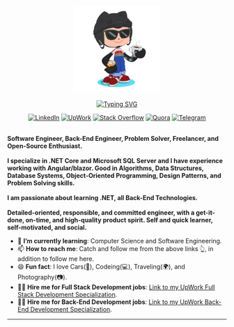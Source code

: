 <div>
    <div align=center>
        <img src="https://raw.githubusercontent.com/AhmedFathyDev/AhmedFathyDev/main/GitHub.png" alt="GitHub Octocat Drinking a Cup of Coffee" height="200">
    </div>
    <div align=center>
   
<a href="https://git.io/typing-svg"><img src="https://readme-typing-svg.herokuapp.com?font=Fira+Code&pause=1000&width=435&lines=Hi+there+I'm+Muhammad+Arsalan+%F0%9F%91%8B+;Microsoft+Dotnet+Developer;Founder+%26+CEO+at+Cubicus+Sol;Backend+Engineer" alt="Typing SVG" /></a> </div>
    <div align=center>
        <a href="#"><img src="https://img.shields.io/badge/Linkedin-0077b5?style=flat&logo=linkedin" alt="LinkedIn" /></a>
        <a href="#"><img src="https://img.shields.io/badge/Upwork-494949?style=flat&logo=upwork" alt="UpWork" /></a>
        <a href="#"><img src="https://img.shields.io/badge/Stack Overflow-f48024?style=flat&logo=stackoverflow&logoColor=white" alt="Stack Overflow" /></a>
        <a href="#"><img src="https://img.shields.io/badge/Quora-B92B27?style=flat&logo=quora" alt="Quora" /></a>
        <a href="#"><img src="https://img.shields.io/badge/Telegram-0088cc?style=flat&logo=telegram" alt="Telegram" /></a>
    </div>
    <div align=left>
        <br>
        <p>
            <strong>
                Software Engineer, Back-End Engineer, Problem Solver, Freelancer, and Open-Source Enthusiast.<br><br>
                I specialize in .NET Core and Microsoft SQL Server and I have experience working with Angular/blazor. Good in Algorithms, Data Structures, Database Systems, Object-Oriented Programming, Design Patterns, and Problem Solving skills.<br><br>
                I am passionate about learning .NET, all Back-End Technologies.<br><br>
                Detailed-oriented, responsible, and committed engineer, with a get-it-done, on-time, and high-quality product spirit. Self and quick learner, self-motivated, and social.
            </strong>
        </p>
        <ul>
            <li>🌱 <b>I’m currently learning</b>: Computer Science and Software Engineering.</li>
            <li>📫 <b>How to reach me</b>: Catch and follow me from the above links 👆, in addition to follow me here.</li>
            <li>😄 <b>Fun fact</b>: I love Cars(🚗), Codeing(💻), Traveling(🌍), and Photography(📷).</li>
            <li>👨‍💻 <b>Hire me for Full Stack Development jobs</b>: <a href="#">Link to my UpWork Full Stack Development Specialization</a>.</li>
            <li>👨‍💻 <b>Hire me for Back-End Development jobs</b>: <a href="#">Link to my UpWork Back-End Development Specialization</a>.</li>
        </ul>
    </div>
    
------

